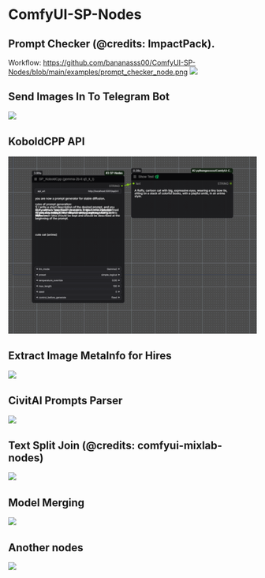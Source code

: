 # ComfyUI-SP-Nodes

## Prompt Checker (@credits: ImpactPack).
Workflow: https://github.com/bananasss00/ComfyUI-SP-Nodes/blob/main/examples/prompt_checker_node.png
![](https://github.com/bananasss00/ComfyUI-SP-Nodes/blob/main/.github/prompt_cheker.png?raw=true)

## Send Images In To Telegram Bot
![](https://github.com/bananasss00/ComfyUI-SP-Nodes/blob/main/examples/send_images_in_to_telegram_bot.png)

## KoboldCPP API
![](https://github.com/bananasss00/ComfyUI-SP-Nodes/blob/main/examples/koboldcpp_llm_prompt_generator.png)

## Extract Image MetaInfo for Hires
![](https://github.com/bananasss00/ComfyUI-SP-Nodes/blob/main/examples/extract_prompt-seed_from_image_for_hires.png)

## CivitAI Prompts Parser
![](https://github.com/bananasss00/ComfyUI-SP-Nodes/blob/main/examples/civitai_prompts_parser.png)

## Text Split Join (@credits: comfyui-mixlab-nodes)
![](https://github.com/bananasss00/ComfyUI-SP-Nodes/blob/main/examples/text_split_join.png)

## Model Merging
![](https://github.com/bananasss00/ComfyUI-SP-Nodes/blob/main/examples/model%20merging%20based%20on%20controlled%20randomization.png)

## Another nodes
![](https://github.com/bananasss00/ComfyUI-SP-Nodes/blob/main/examples/another_nodes.png)
